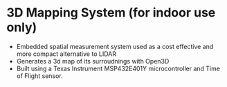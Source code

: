 # 3D Mapping System (for indoor use only)

- Embedded spatial measurement system used as a cost effective and more compact alternative to LIDAR
- Generates a 3d map of its surroudnings with Open3D
- Built using a Texas Instrument MSP432E401Y microcontroller and Time of Flight sensor. 
